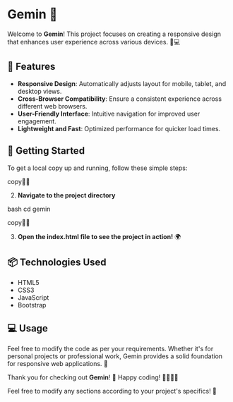 # Gemin 🌌

Welcome to **Gemin**! This project focuses on creating a responsive design that enhances user experience across various devices. 📱💻

## 🎨 Features

- **Responsive Design**: Automatically adjusts layout for mobile, tablet, and desktop views.
- **Cross-Browser Compatibility**: Ensure a consistent experience across different web browsers.
- **User-Friendly Interface**: Intuitive navigation for improved user engagement.
- **Lightweight and Fast**: Optimized performance for quicker load times.

## 🚀 Getting Started

To get a local copy up and running, follow these simple steps:


copy

2. **Navigate to the project directory**
   

bash
   cd gemin
   

copy

3. **Open the index.html file to see the project in action!** 🌍

## 📦 Technologies Used

- HTML5
- CSS3
- JavaScript
- Bootstrap

## 💻 Usage

Feel free to modify the code as per your requirements. Whether it's for personal projects or professional work, Gemin provides a solid foundation for responsive web applications. 🔧

Thank you for checking out **Gemin**! 🌈 Happy coding! 👨‍💻👩‍💻

Feel free to modify any sections according to your project's specifics! 🚀
